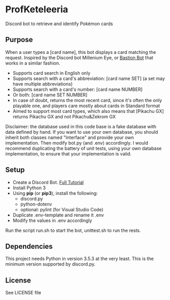 # ProfKeteleeria

Discord bot to retrieve and identify Pokémon cards

## Purpose

When a user types a [card name], this bot displays a card matching the request. Inspired by the Discord bot Millenium Eye, or [Bastion Bot](https://github.com/AlphaKretin/bastion-bot) that works in a similar fashion.

- Supports card search in English only
- Supports search with a card's abbreviation: [card name SET] (a set may have multiple abbreviations)
- Supports search with a card's number: [card name NUMBER]
- Or both: [card name SET NUMBER]
- In case of doubt, returns the most recent card, since it's often the only playable one, and players care mostly about cards in Standard format
- Aimed to support most card types, which also means that [Pikachu GX] returns Pikachu GX and not Pikachu&Zekrom GX

Disclaimer: the database used in this code base is a fake database with data defined by hand. 
If you want to use your own database, you should inherit both classes named "Interface" and provide your own implementation. Then modify bot.py (and .env) accordingly. I would recommend duplicating the battery of unit tests, using your own database implementation, to ensure that your implementation is valid.

## Setup

- Create a Discord Bot. [Full Tutorial](https://realpython.com/how-to-make-a-discord-bot-python/#how-to-make-a-discord-bot-in-python)
- Install Python 3
- Using __pip__ (or __pip3__), install the following:
  - discord.py
  - python-dotenv
  - optional: pylint (for Visual Studio Code)
- Duplicate .env-template and rename it .env
- Modify the values in .env accordingly

Run the script run.sh to start the bot, unittest.sh to run the rests.

## Dependencies

This project needs Python in version 3.5.3 at the very least. This is the minimum version supported by discord.py.

## License

See LICENSE file
